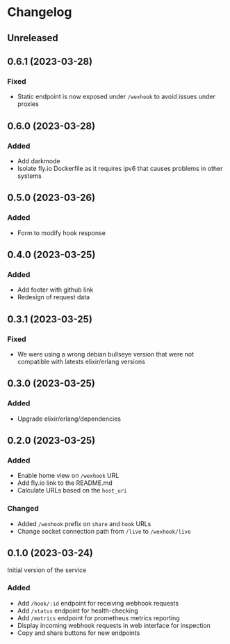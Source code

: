 # Changelog

## Unreleased

## 0.6.1 (2023-03-28)

### Fixed
- Static endpoint is now exposed under `/wexhook` to avoid issues under proxies

## 0.6.0 (2023-03-28)

### Added
- Add darkmode
- Isolate fly.io Dockerfile as it requires ipv6 that causes problems in other systems

## 0.5.0 (2023-03-26)

### Added
- Form to modify hook response

## 0.4.0 (2023-03-25)

### Added
- Add footer with github link
- Redesign of request data

## 0.3.1 (2023-03-25)

### Fixed
- We were using a wrong debian bullseye version that were not compatible with
  latests elixir/erlang versions

## 0.3.0 (2023-03-25)

### Added
- Upgrade elixir/erlang/dependencies

## 0.2.0 (2023-03-25)

### Added
- Enable home view on `/wexhook` URL
- Add fly.io link to the README.md
- Calculate URLs based on the `host_uri`

### Changed
- Added `/wexhook` prefix on `share` and `hook` URLs
- Change socket connection path from `/live` to `/wexhook/live`

## 0.1.0 (2023-03-24)

Initial version of the service

### Added
- Add `/hook/:id` endpoint for receiving webhook requests
- Add `/status` endpoint for health-checking
- Add `/metrics` endpoint for prometheus metrics reporting
- Display incoming webhook requests in web interface for inspection
- Copy and share buttons for new endpoints
